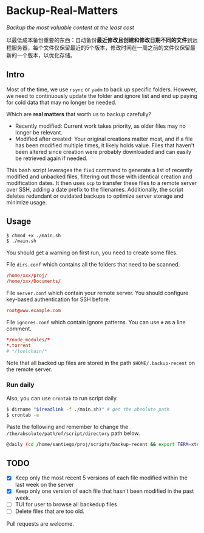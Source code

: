 # Backup-Real-Matters

*Backup the most valuable content at the least cost*

以最低成本备份重要的东西：自动备份**最近修改且创建和修改日期不同的文件**到远程服务器，每个文件仅保留最近的5个版本，修改时间在一周之前的文件仅保留最新的一个版本，以优化存储。

## Intro

Most of the time, we use `rsync` or `yadm` to back up specific folders. However, we need to continuously update the folder and ignore list and end up paying for cold data that may no longer be needed.

Which are **real matters** that worth us to backup carefully?
- Recently modified: Current work takes priority, as older files may no longer be relevant.
- Modified after created: Your original creations matter most, and if a file has been modified multiple times, it likely holds value. Files that haven't been altered since creation were probably downloaded and can easily be retrieved again if needed.

This bash script leverages the `find` command to generate a list of recently modified and unbacked files, filtering out those with identical creation and modification dates. It then uses `scp` to transfer these files to a remote server over SSH, adding a date prefix to the filenames. Additionally, the script deletes redundant or outdated backups to optimize server storage and minimize usage.

## Usage

```bash
$ chmod +x ./main.sh
$ ./main.sh
```

You should get a warning on first run, you need to create some files.

File `dirs.conf` which contains all the folders that need to be scanned.
```conf
/home/xxx/proj/
/home/xxx/Documents/

```
File `server.conf` which contain your remote server. You should configure key-based authentication for SSH before.
```conf
root@www.example.com
```

File `ignores.conf` which contain ignore patterns. You can use `#` as a line comment.
```conf
*/node_modules/*
*.torrent
# */toolchain/*
```

Note that all backed up files are stored in the path `$HOME/.backup-recent` on the remote server.

### Run daily

Also, you can use `crontab` to run script daily.

```bash
$ dirname "$(readlink -f ./main.sh)" # get the absolute path
$ crontab -e
```
Paste the following and remember to change the `/the/absolute/path/of/script/directory` path below.
```bash
@daily (cd /home/santiego/proj/scripts/backup-recent && export TERM=xterm-256color && BASH_ENV=~/.bashrc bash -l ./main.sh -b) 1> /dev/null 2> /tmp/backup-recent.error
```

## TODO
- [x] Keep only the most recent 5 versions of each file modified within the last week on the server
- [x] Keep only one version of each file that hasn’t been modified in the past week.
- [ ] TUI for user to browse all backedup files
- [ ] Delete files that are too old.

Pull requests are welcome.